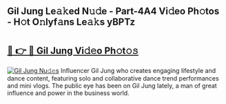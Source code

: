 ## Gil Jung Le𝚊𝚔ed N𝚞𝚍e - Part-4A4 Vi𝚍eo Ph𝚘tos - H𝚘t O𝚗lyf𝚊ns Le𝚊𝚔s yBPTz

# <h2><a href="http://hf1unai.feru.top/?c=Gil+Jung">🔗 👉 🔴 Gil Jung Vi𝚍𝚎o Ph𝚘t𝚘𝚜</a></h2>

[![Gil Jung Nu𝚍𝚎s](https://i.imgur.com/0TWrTi3.gif)](http://hf1unai.feru.top/?c=Gil+Jung)
Influencer Gil Jung who creates engaging lifestyle and dance content, featuring solo and collaborative dance trend performances and mini vlogs. The public eye has been on Gil Jung lately, a man of great influence and power in the business world. 
